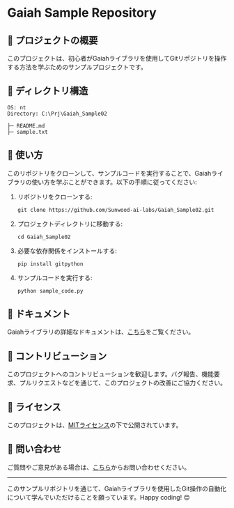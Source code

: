 # Gaiah Sample Repository

## 🌟 プロジェクトの概要

このプロジェクトは、初心者がGaiahライブラリを使用してGitリポジトリを操作する方法を学ぶためのサンプルプロジェクトです。

## 📂 ディレクトリ構造

```plaintext
OS: nt
Directory: C:\Prj\Gaiah_Sample02

├─ README.md
├─ sample.txt
```

## 🚀 使い方

このリポジトリをクローンして、サンプルコードを実行することで、Gaiahライブラリの使い方を学ぶことができます。以下の手順に従ってください:

1. リポジトリをクローンする:
   ```
   git clone https://github.com/Sunwood-ai-labs/Gaiah_Sample02.git
   ```

2. プロジェクトディレクトリに移動する:
   ```
   cd Gaiah_Sample02
   ```

3. 必要な依存関係をインストールする:
   ```
   pip install gitpython
   ```

4. サンプルコードを実行する:
   ```
   python sample_code.py
   ```

## 📖 ドキュメント

Gaiahライブラリの詳細なドキュメントは、[こちら](https://gaiah.readthedocs.io)をご覧ください。

## 🤝 コントリビューション

このプロジェクトへのコントリビューションを歓迎します。バグ報告、機能要求、プルリクエストなどを通じて、このプロジェクトの改善にご協力ください。

## 📄 ライセンス

このプロジェクトは、[MITライセンス](https://opensource.org/licenses/MIT)の下で公開されています。

## 📧 問い合わせ

ご質問やご意見がある場合は、[こちら](https://github.com/Sunwood-ai-labs/Gaiah_Sample02/issues)からお問い合わせください。

---

このサンプルリポジトリを通じて、Gaiahライブラリを使用したGit操作の自動化について学んでいただけることを願っています。Happy coding! 😊